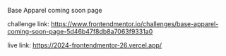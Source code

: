 Base Apparel coming soon page

challenge link: https://www.frontendmentor.io/challenges/base-apparel-coming-soon-page-5d46b47f8db8a7063f9331a0

live link: https://2024-frontendmentor-26.vercel.app/
